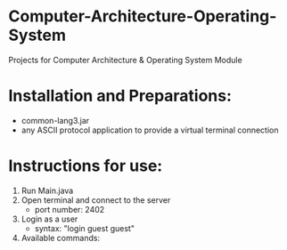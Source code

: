 # Computer-Architecture-Operating-System
Projects for Computer Architecture &amp; Operating System Module

# Installation and Preparations: #
* common-lang3.jar
* any ASCII protocol application to provide a virtual terminal connection

# Instructions for use: #
1. Run Main.java
2. Open terminal and connect to the server
    * port number: 2402
3. Login as a user
    * syntax: "login guest guest"
4. Available commands:
